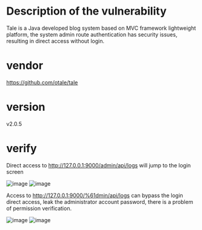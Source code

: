 # Description of the vulnerability
Tale is a Java developed blog system based on MVC framework lightweight platform, the system admin route authentication has security issues, resulting in direct access without login.
# vendor
https://github.com/otale/tale
# version
v2.0.5
# verify
Direct access to http://127.0.0.1:9000/admin/api/logs will jump to the login screen

![image](https://github.com/user-attachments/assets/52e00c56-fdd9-4ce2-bd5c-de1a8c0af0d2)
![image](https://github.com/user-attachments/assets/167ab1a5-8e9e-4efe-b4d2-f9e19e5e967b)

Access to http://127.0.0.1:9000/%61dmin/api/logs can bypass the login direct access, leak the administrator account password, there is a problem of permission verification.

![image](https://github.com/user-attachments/assets/2ad79427-8b37-4579-bae9-83482716956c)
![image](https://github.com/user-attachments/assets/4a1a31e7-9aaa-4d48-ae0d-89e6bea954a0)



